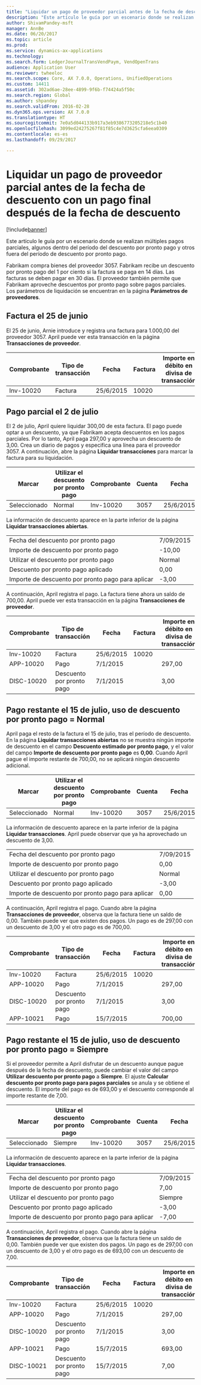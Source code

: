 ```yaml
---
title: "Liquidar un pago de proveedor parcial antes de la fecha de descuento con un pago final después de la fecha de descuento"
description: "Este artículo le guía por un escenario donde se realizan múltiples pagos parciales, algunos dentro del período del descuento por pronto pago y otros fuera del período de descuento por pronto pago."
author: ShivamPandey-msft
manager: AnnBe
ms.date: 06/20/2017
ms.topic: article
ms.prod: 
ms.service: dynamics-ax-applications
ms.technology: 
ms.search.form: LedgerJournalTransVendPaym, VendOpenTrans
audience: Application User
ms.reviewer: twheeloc
ms.search.scope: Core, AX 7.0.0, Operations, UnifiedOperations
ms.custom: 14411
ms.assetid: 302ad6ae-28ee-4899-9f6b-f74424a5f50c
ms.search.region: Global
ms.author: shpandey
ms.search.validFrom: 2016-02-28
ms.dyn365.ops.version: AX 7.0.0
ms.translationtype: HT
ms.sourcegitcommit: 7e0a5d044133b917a3eb9386773205218e5c1b40
ms.openlocfilehash: 3099ed24275267f81f85c4e7d3625cfa6eea0309
ms.contentlocale: es-es
ms.lasthandoff: 09/29/2017

---
```


# <a name="settle-a-partial-vendor-payment-before-the-discount-date-with-a-final-payment-after-the-discount-date"></a>Liquidar un pago de proveedor parcial antes de la fecha de descuento con un pago final después de la fecha de descuento

[!include[banner](../includes/banner.md)]


Este artículo le guía por un escenario donde se realizan múltiples pagos parciales, algunos dentro del período del descuento por pronto pago y otros fuera del período de descuento por pronto pago.

Fabrikam compra bienes del proveedor 3057. Fabrikam recibe un descuento por pronto pago del 1 por ciento si la factura se paga en 14 días. Las facturas se deben pagar en 30 días. El proveedor también permite que Fabrikam aproveche descuentos por pronto pago sobre pagos parciales. Los parámetros de liquidación se encuentran en la página **Parámetros de proveedores**.

## <a name="invoice-on-june-25"></a>Factura el 25 de junio
El 25 de junio, Arnie introduce y registra una factura para 1.000,00 del proveedor 3057. April puede ver esta transacción en la página **Transacciones de proveedor**.

| Comprobante   | Tipo de transacción | Fecha      | Factura | Importe en débito en divisa de transacción | Importe en crédito en divisa de transacción | Saldo   | Divisa |
|-----------|------------------|-----------|---------|--------------------------------------|---------------------------------------|-----------|----------|
| Inv-10020 | Factura          | 25/6/2015 | 10020   |                                      | 1.000,00                              | -1.000,00 | USD      |

## <a name="partial-payment-on-july-2"></a>Pago parcial el 2 de julio
El 2 de julio, April quiere liquidar 300,00 de esta factura. El pago puede optar a un descuento, ya que Fabrikam acepta descuentos en los pagos parciales. Por lo tanto, April paga 297,00 y aprovecha un descuento de 3,00. Crea un diario de pagos y especifica una línea para el proveedor 3057. A continuación, abre la página **Liquidar transacciones** para marcar la factura para su liquidación.

| Marcar     | Utilizar el descuento por pronto pago | Comprobante   | Cuenta | Fecha      | Fecha de vencimiento  | Factura | Importe en divisa de la transacción | Divisa | Importe para liquidar |
|----------|-------------------|-----------|---------|-----------|-----------|---------|--------------------------------|----------|------------------|
| Seleccionado | Normal            | Inv-10020 | 3057    | 25/6/2015 | 25/7/2015 | 10020   | -1.000,00                      | USD      | -297,00          |

La información de descuento aparece en la parte inferior de la página **Liquidar transacciones abiertas**.

|                              |           |
|------------------------------|-----------|
| Fecha del descuento por pronto pago           | 7/09/2015 |
| Importe de descuento por pronto pago         | -10,00    |
| Utilizar el descuento por pronto pago            | Normal    |
| Descuento por pronto pago aplicado          | 0,00      |
| Importe de descuento por pronto pago para aplicar | -3,00     |

A continuación, April registra el pago. La factura tiene ahora un saldo de 700,00. April puede ver esta transacción en la página **Transacciones de proveedor**.

| Comprobante    | Tipo de transacción | Fecha      | Factura | Importe en débito en divisa de transacción | Importe en crédito en divisa de transacción | Saldo | Divisa |
|------------|------------------|-----------|---------|--------------------------------------|---------------------------------------|---------|----------|
| Inv-10020  | Factura          | 25/6/2015 | 10020   |                                      | 1.000,00                              | -700,00 | USD      |
| APP-10020  | Pago          | 7/1/2015  |         | 297,00                               |                                       | 0,00    | USD      |
| DISC-10020 | Descuento por pronto pago    | 7/1/2015  |         | 3,00                                 |                                       | 0,00    | USD      |

## <a name="remaining-payment-on-july-15-use-cash-discount--normal"></a>Pago restante el 15 de julio, uso de descuento por pronto pago = Normal
April paga el resto de la factura el 15 de julio, tras el período de descuento. En la página **Liquidar transacciones abiertas** no se muestra ningún importe de descuento en el campo **Descuento estimado por pronto pago**, y el valor del campo **Importe de descuento por pronto pago** es **0,00**. Cuando April pague el importe restante de 700,00, no se aplicará ningún descuento adicional.

| Marcar     | Utilizar el descuento por pronto pago | Comprobante   | Cuenta | Fecha      | Fecha de vencimiento  | Factura | Importe en divisa de la transacción | Divisa | Importe para liquidar |
|----------|-------------------|-----------|---------|-----------|-----------|---------|--------------------------------|----------|------------------|
| Seleccionado | Normal            | Inv-10020 | 3057    | 25/6/2015 | 25/7/2015 | 10020   | -700,00                        | USD      | -700,00          |

La información de descuento aparece en la parte inferior de la página **Liquidar transacciones**. April puede observar que ya ha aprovechado un descuento de 3,00.

|                              |           |
|------------------------------|-----------|
| Fecha del descuento por pronto pago           | 7/09/2015 |
| Importe de descuento por pronto pago         | 0,00      |
| Utilizar el descuento por pronto pago            | Normal    |
| Descuento por pronto pago aplicado          | -3,00     |
| Importe de descuento por pronto pago para aplicar | 0,00      |

A continuación, April registra el pago. Cuando abre la página **Transacciones de proveedor**, observa que la factura tiene un saldo de 0,00. También puede ver que existen dos pagos. Un pago es de 297,00 con un descuento de 3,00 y el otro pago es de 700,00.

| Comprobante    | Tipo de transacción | Fecha      | Factura | Importe en débito en divisa de transacción | Importe en crédito en divisa de transacción | Saldo | Divisa |
|------------|------------------|-----------|---------|--------------------------------------|---------------------------------------|---------|----------|
| Inv-10020  | Factura          | 25/6/2015 | 10020   |                                      | 1.000,00                              | 0,00    | USD      |
| APP-10020  | Pago          | 7/1/2015  |         | 297,00                               |                                       | 0,00    | USD      |
| DISC-10020 | Descuento por pronto pago    | 7/1/2015  |         | 3,00                                 |                                       | 0,00    | USD      |
| APP-10021  | Pago          | 15/7/2015 |         | 700,00                               |                                       | 0,00    | USD      |

## <a name="remaining-payment-on-july-15-use-cash-discount--always"></a>Pago restante el 15 de julio, uso de descuento por pronto pago = Siempre
Si el proveedor permite a April disfrutar de un descuento aunque pague después de la fecha de descuento, puede cambiar el valor del campo **Utilizar descuento por pronto pago** a **Siempre**. El ajuste **Calcular descuento por pronto pago para pagos parciales** se anula y se obtiene el descuento. El importe del pago es de 693,00 y el descuento corresponde al importe restante de 7,00.

| Marcar     | Utilizar el descuento por pronto pago | Comprobante   | Cuenta | Fecha      | Fecha de vencimiento  | Factura | Importe en débito en divisa de transacción | Importe en crédito en divisa de transacción | Divisa | Importe para liquidar |
|----------|-------------------|-----------|---------|-----------|-----------|---------|--------------------------------------|---------------------------------------|----------|------------------|
| Seleccionado | Siempre            | Inv-10020 | 3057    | 25/6/2015 | 25/7/2015 | 10020   | 700,00                               |                                       | USD      | -693,00          |

La información de descuento aparece en la parte inferior de la página **Liquidar transacciones**.

|                              |           |
|------------------------------|-----------|
| Fecha del descuento por pronto pago           | 7/09/2015 |
| Importe de descuento por pronto pago         | 7,00      |
| Utilizar el descuento por pronto pago            | Siempre    |
| Descuento por pronto pago aplicado          | -3,00     |
| Importe de descuento por pronto pago para aplicar | -7,00     |

A continuación, April registra el pago. Cuando abre la página **Transacciones de proveedor**, observa que la factura tiene un saldo de 0,00. También puede ver que existen dos pagos. Un pago es de 297,00 con un descuento de 3,00 y el otro pago es de 693,00 con un descuento de 7,00.

| Comprobante    | Tipo de transacción | Fecha      | Factura | Importe en débito en divisa de transacción | Importe en crédito en divisa de transacción | Saldo | Divisa |
|------------|------------------|-----------|---------|--------------------------------------|---------------------------------------|---------|----------|
| Inv-10020  | Factura          | 25/6/2015 | 10020   |                                      | 1.000,00                              | 0,00    | USD      |
| APP-10020  | Pago          | 7/1/2015  |         | 297,00                               |                                       | 0,00    | USD      |
| DISC-10020 | Descuento por pronto pago    | 7/1/2015  |         | 3,00                                 |                                       | 0,00    | USD      |
| APP-10021  | Pago          | 15/7/2015 |         | 693,00                               |                                       | 0,00    | USD      |
| DISC-10021 | Descuento por pronto pago    | 15/7/2015 |         | 7,00                                 |                                       | 0,00    | USD      |






